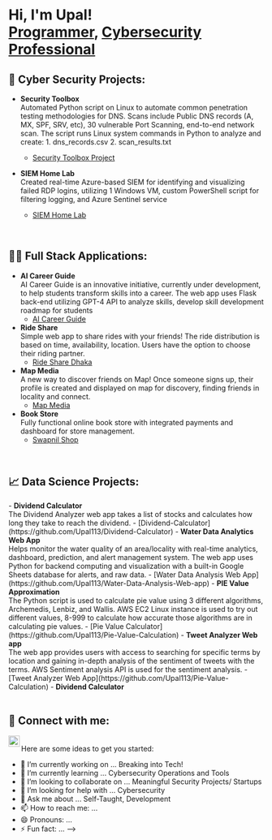 <h1>Hi, I'm Upal! <br/><a href="https://github.com/Upal13">Programmer</a>, <a href="https://www.linkedin.com/in/upal-kundu/"> <a href="https://www.linkedin.com/in/upal-kundu/">Cybersecurity Professional</a></a></h1>

<h2>🔏 Cyber Security Projects:</h2>

- <b>Security Toolbox</b> <br>
Automated Python script on Linux to automate common penetration testing methodologies for DNS. Scans include Public DNS records (A, MX, SPF, SRV, etc), 30 vulnerable Port Scanning, end-to-end network scan. The script runs Linux system commands in Python to analyze and create: 1. dns_records.csv 2. scan_results.txt

  - [Security Toolbox Project](https://github.com/Upal113/Security-Toolbox)
- <b>SIEM Home Lab</b> <br>
Created real-time Azure-based SIEM for identifying and visualizing failed RDP logins, utilizing 1 Windows VM,
custom PowerShell script for filtering logging, and Azure Sentinel service
  - [SIEM Home Lab](https://github.com/Upal113/SIEM-Home-Lab)
<br>
<h2> 🧑‍💻 Full Stack Applications:</h2>

- <b>AI Career Guide</b> <br>
AI Career Guide is an innovative initiative, currently under development, to help students transform skills into a career. The web app uses Flask back-end utilizing GPT-4 API to analyze skills, develop skill development roadmap for students
  - [AI Career Guide](https://github.com/Upal113/Showcase-AI-Career-Guide)
- <b>Ride Share</b> <br>
Simple web app to share rides with your friends! The ride distribution is based on time, availability, location. Users have the option to choose their riding partner.
  - [Ride Share Dhaka](https://github.com/Upal113/Ride-share-dhaka)
- <b>Map Media</b> <br>
A new way to discover friends on Map! Once someone signs up, their profile is created and displayed on map for discovery, finding friends in locality and connect.
  - [Map Media](https://github.com/Upal113/Map-Media)
- <b>Book Store</b> <br>
Fully functional online book store with integrated payments and dashboard for store management.
  - [Swapnil Shop](https://github.com/Upal113/Book-Store)
  
<br>
<h2> 📈 Data Science Projects:</h2>
- <b>Dividend Calculator</b> <br>
The Dividend Analyzer web app takes a list of stocks and calculates how long they take to reach the dividend. 
  - [Dividend-Calculator](https://github.com/Upal113/Dividend-Calculator)
- <b>Water Data Analytics Web App</b> <br>
Helps monitor the water quality of an area/locality with real-time analytics, dashboard, prediction, and alert management system. The web app uses Python for backend computing and visualization with a built-in Google Sheets database for alerts, and raw data.
  - [Water Data Analysis Web App](https://github.com/Upal113/Water-Data-Analysis-Web-app)
- <b>PIE Value Approximation</b> <br>
The Python script is used to calculate pie value using 3 different algorithms, Archemedis, Lenbiz, and Wallis. AWS EC2 Linux instance is used to try out different values, 8-999 to calculate how accurate those algorithms are in calculating pie values.
  - [Pie Value Calculator](https://github.com/Upal113/Pie-Value-Calculation)
- <b>Tweet Analyzer Web app</b> <br>
The web app provides users with access to searching for specific terms by location and gaining in-depth analysis of the sentiment of tweets with the terms.  AWS Sentiment analysis API is used for the sentiment analysis.
  - [Tweet Analyzer Web App](https://github.com/Upal113/Pie-Value-Calculation)
- <b>Dividend Calculator</b> <br>

<br>

<h2> 🤳 Connect with me:</h2>

[<img align="left" alt="upal-kundu | LinkedIn" width="22px" src="https://cdn.jsdelivr.net/npm/simple-icons@v3/icons/linkedin.svg" />][linkedin]



[linkedin]: https://www.linkedin.com/in/upal-kundu/
<br>
Here are some ideas to get you started:

- 🔭 I’m currently working on ... Breaking into Tech!
- 🌱 I’m currently learning ... Cybersecurity Operations and Tools
- 👯 I’m looking to collaborate on ... Meaningful Security Projects/ Startups
- 🤔 I’m looking for help with ... Cybersecurity
- 💬 Ask me about ... Self-Taught, Development
- 📫 How to reach me: ... 
- 😄 Pronouns: ... 
- ⚡ Fun fact: ...
-->
